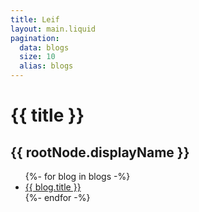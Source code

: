 ```yaml
---
title: Leif
layout: main.liquid
pagination:
  data: blogs
  size: 10
  alias: blogs
---
```


# {{ title }}

## {{ rootNode.displayName }}

<ul class="blog-list">
{%- for blog in blogs -%}
  <li class="blog-list__item"><a href="/blogs/{{ blog.slug }}">{{ blog.title }}</a></li>
{%- endfor -%}
</ul>

